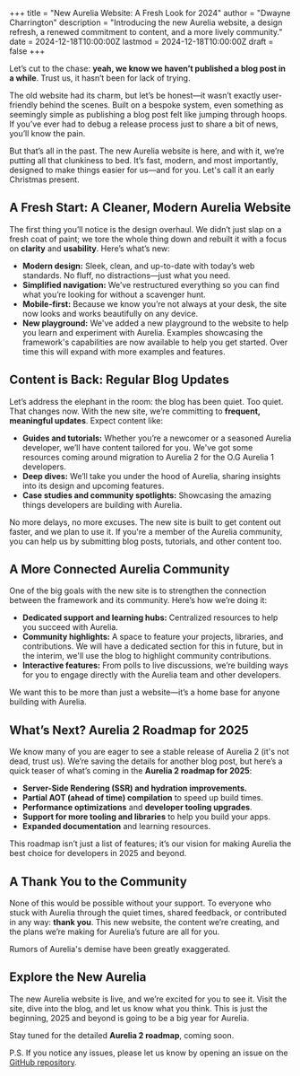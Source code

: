 +++
title = "New Aurelia Website: A Fresh Look for 2024"
author = "Dwayne Charrington"
description = "Introducing the new Aurelia website, a design refresh, a renewed commitment to content, and a more lively community."
date = 2024-12-18T10:00:00Z
lastmod = 2024-12-18T10:00:00Z
draft = false
+++

Let’s cut to the chase: **yeah, we know we haven’t published a blog post in a while**. Trust us, it hasn’t been for lack of trying. 

The old website had its charm, but let’s be honest—it wasn’t exactly user-friendly behind the scenes. Built on a bespoke system, even something as seemingly simple as publishing a blog post felt like jumping through hoops. If you’ve ever had to debug a release process just to share a bit of news, you’ll know the pain.

But that’s all in the past. The new Aurelia website is here, and with it, we’re putting all that clunkiness to bed. It’s fast, modern, and most importantly, designed to make things easier for us—and for you. Let's call it an early Christmas present.

## A Fresh Start: A Cleaner, Modern Aurelia Website

The first thing you’ll notice is the design overhaul. We didn’t just slap on a fresh coat of paint; we tore the whole thing down and rebuilt it with a focus on **clarity** and **usability**. Here’s what’s new:

- **Modern design:** Sleek, clean, and up-to-date with today’s web standards. No fluff, no distractions—just what you need.
- **Simplified navigation:** We’ve restructured everything so you can find what you’re looking for without a scavenger hunt.
- **Mobile-first:** Because we know you’re not always at your desk, the site now looks and works beautifully on any device.
- **New playground:** We've added a new playground to the website to help you learn and experiment with Aurelia. Examples showcasing the framework's capabilities are now available to help you get started. Over time this will expand with more examples and features.

## Content is Back: Regular Blog Updates

Let’s address the elephant in the room: the blog has been quiet. Too quiet. That changes now. With the new site, we’re committing to **frequent, meaningful updates**. Expect content like:

- **Guides and tutorials:** Whether you’re a newcomer or a seasoned Aurelia developer, we’ll have content tailored for you. We've got some resources coming around migration to Aurelia 2 for the O.G Aurelia 1 developers.
- **Deep dives:** We’ll take you under the hood of Aurelia, sharing insights into its design and upcoming features.
- **Case studies and community spotlights:** Showcasing the amazing things developers are building with Aurelia.

No more delays, no more excuses. The new site is built to get content out faster, and we plan to use it. If you're a member of the Aurelia community, you can help us by submitting blog posts, tutorials, and other content too.

## A More Connected Aurelia Community

One of the big goals with the new site is to strengthen the connection between the framework and its community. Here’s how we’re doing it:

- **Dedicated support and learning hubs:** Centralized resources to help you succeed with Aurelia.
- **Community highlights:** A space to feature your projects, libraries, and contributions. We will have a dedicated section for this in future, but in the interim, we'll use the blog to highlight community contributions.
- **Interactive features:** From polls to live discussions, we’re building ways for you to engage directly with the Aurelia team and other developers.

We want this to be more than just a website—it’s a home base for anyone building with Aurelia.

## What’s Next? Aurelia 2 Roadmap for 2025

We know many of you are eager to see a stable release of Aurelia 2 (it's not dead, trust us). We’re saving the details for another blog post, but here’s a quick teaser of what’s coming in the **Aurelia 2 roadmap for 2025**:

- **Server-Side Rendering (SSR) and hydration improvements.**
- **Partial AOT (ahead of time) compilation** to speed up build times.
- **Performance optimizations** and **developer tooling upgrades**.
- **Support for more tooling and libraries** to help you build your apps.
- **Expanded documentation** and learning resources.
  
This roadmap isn’t just a list of features; it’s our vision for making Aurelia the best choice for developers in 2025 and beyond.

## A Thank You to the Community

None of this would be possible without your support. To everyone who stuck with Aurelia through the quiet times, shared feedback, or contributed in any way: **thank you**. This new website, the content we’re creating, and the plans we’re making for Aurelia’s future are all for you.

Rumors of Aurelia's demise have been greatly exaggerated.

## Explore the New Aurelia

The new Aurelia website is live, and we’re excited for you to see it. Visit the site, dive into the blog, and let us know what you think. This is just the beginning, 2025 and beyond is going to be a big year for Aurelia.

Stay tuned for the detailed **Aurelia 2 roadmap**, coming soon.

P.S. If you notice any issues, please let us know by opening an issue on the [GitHub repository](https://github.com/aurelia/aurelia.github.io).